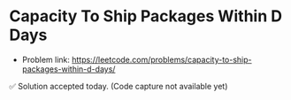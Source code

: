 # Capacity To Ship Packages Within D Days
- Problem link: https://leetcode.com/problems/capacity-to-ship-packages-within-d-days/

✅ Solution accepted today. (Code capture not available yet)
